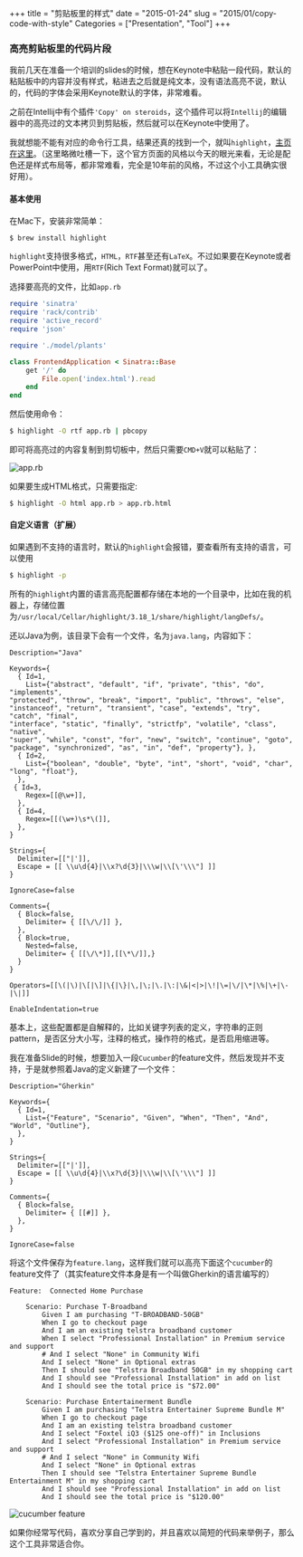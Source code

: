 +++
title = "剪贴板里的样式"
date = "2015-01-24"
slug = "2015/01/copy-code-with-style"
Categories = ["Presentation", "Tool"]
+++

### 高亮剪贴板里的代码片段
我前几天在准备一个培训的slides的时候，想在Keynote中粘贴一段代码，默认的粘贴板中的内容并没有样式，粘进去之后就是纯文本，没有语法高亮不说，默认的，代码的字体会采用Keynote默认的字体，非常难看。

之前在Intellij中有个插件`'Copy' on steroids`，这个插件可以将`Intellij`的编辑器中的高亮过的文本拷贝到剪贴板，然后就可以在Keynote中使用了。

我就想能不能有对应的命令行工具，结果还真的找到一个，就叫`highlight`，[主页在这里](http://www.andre-simon.de/doku/highlight/en/highlight.php)。（这里略微吐槽一下，这个官方页面的风格以今天的眼光来看，无论是配色还是样式布局等，都非常难看，完全是10年前的风格，不过这个小工具确实很好用）。

#### 基本使用

在Mac下，安装非常简单：

```sh
$ brew install highlight
```

`highlight`支持很多格式，`HTML`，`RTF`甚至还有`LaTeX`。不过如果要在Keynote或者PowerPoint中使用，用`RTF`(Rich Text Format)就可以了。

选择要高亮的文件，比如`app.rb`

```rb
require 'sinatra'
require 'rack/contrib'
require 'active_record'
require 'json'

require './model/plants'

class FrontendApplication < Sinatra::Base
    get '/' do
        File.open('index.html').read
    end
end
```

然后使用命令：

```sh
$ highlight -O rtf app.rb | pbcopy
```

即可将高亮过的内容复制到剪切板中，然后只需要`CMD+V`就可以粘贴了：

![app.rb](/images/2015/01/ruby-highlight-resized.png)

如果要生成HTML格式，只需要指定:


```sh
$ highlight -O html app.rb > app.rb.html
```

#### 自定义语言（扩展）

如果遇到不支持的语言时，默认的`highlight`会报错，要查看所有支持的语言，可以使用

```sh
$ highlight -p
```

所有的`highlight`内置的语言高亮配置都存储在本地的一个目录中，比如在我的机器上，存储位置为`/usr/local/Cellar/highlight/3.18_1/share/highlight/langDefs/`。

还以Java为例，该目录下会有一个文件，名为`java.lang`，内容如下：

```
Description="Java"

Keywords={
  { Id=1,
    List={"abstract", "default", "if", "private", "this", "do", "implements",
"protected", "throw", "break", "import", "public", "throws", "else",
"instanceof", "return", "transient", "case", "extends", "try", "catch", "final",
"interface", "static", "finally", "strictfp", "volatile", "class", "native",
"super", "while", "const", "for", "new", "switch", "continue", "goto",
"package", "synchronized", "as", "in", "def", "property"}, },
  { Id=2,
    List={"boolean", "double", "byte", "int", "short", "void", "char", "long", "float"},
  },
 { Id=3,
    Regex=[[@\w+]],
  },
  { Id=4,
    Regex=[[(\w+)\s*\(]],
  },
}

Strings={
  Delimiter=[["|']],
  Escape = [[ \\u\d{4}|\\x?\d{3}|\\\w|\\[\'\\\"] ]]
}

IgnoreCase=false

Comments={
  { Block=false,
    Delimiter= { [[\/\/]] },
  },
  { Block=true,
    Nested=false,
    Delimiter= { [[\/\*]],[[\*\/]],}
  }
}

Operators=[[\(|\)|\[|\]|\{|\}|\,|\;|\.|\:|\&|<|>|\!|\=|\/|\*|\%|\+|\-|\|]]

EnableIndentation=true
```

基本上，这些配置都是自解释的，比如关键字列表的定义，字符串的正则pattern，是否区分大小写，注释的格式，操作符的格式，是否启用缩进等。

我在准备Slide的时候，想要加入一段`Cucumber`的feature文件，然后发现并不支持，于是就参照着Java的定义新建了一个文件：

```
Description="Gherkin"

Keywords={
  { Id=1,
    List={"Feature", "Scenario", "Given", "When", "Then", "And", "World", "Outline"},
  },
}

Strings={
  Delimiter=[["|']],
  Escape = [[ \\u\d{4}|\\x?\d{3}|\\\w|\\[\'\\\"] ]]
}

Comments={
  { Block=false,
    Delimiter= { [[#]] },
  },
}

IgnoreCase=false
```

将这个文件保存为`feature.lang`，这样我们就可以高亮下面这个`cucumber`的feature文件了（其实feature文件本身是有一个叫做Gherkin的语言编写的）

```gherkin
Feature:  Connected Home Purchase

	Scenario: Purchase T-Broadband
		Given I am purchasing "T-BROADBAND-50GB"
		When I go to checkout page
		And I am an existing telstra broadband customer
		When I select "Professional Installation" in Premium service and support
		# And I select "None" in Community Wifi
		And I select "None" in Optional extras
		Then I should see "Telstra Broadband 50GB" in my shopping cart
		And I should see "Professional Installation" in add on list
		And I should see the total price is "$72.00"

	Scenario: Purchase Entertainerment Bundle
		Given I am purchasing "Telstra Entertainer Supreme Bundle M"
		When I go to checkout page
		And I am an existing telstra broadband customer
		And I select "Foxtel iQ3 ($125 one-off)" in Inclusions
		And I select "Professional Installation" in Premium service and support
		# And I select "None" in Community Wifi
		And I select "None" in Optional extras
		Then I should see "Telstra Entertainer Supreme Bundle Entertainment M" in my shopping cart
		And I should see "Professional Installation" in add on list
		And I should see the total price is "$120.00"

```

![cucumber feature](/images/2015/01/feature-highlight-resized.png)

如果你经常写代码，喜欢分享自己学到的，并且喜欢以简短的代码来举例子，那么这个工具非常适合你。
